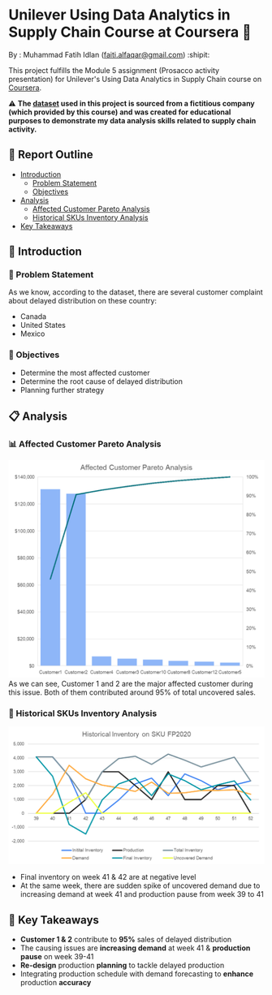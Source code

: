 # **Unilever Using Data Analytics in Supply Chain Course at Coursera** :articulated_lorry:

By    : Muhammad Fatih Idlan (faiti.alfaqar@gmail.com) :shipit:

This project fulfills the Module 5 assignment (Prosacco activity presentation) for Unilever's Using Data Analytics in Supply Chain course on [Coursera](https://www.coursera.org/programs/industry-professional-credentials-track-blqcg/learn/using-data-analytics-in-supply-chain).

:warning: **The [dataset](Dataset.xlsx) used in this project is sourced from a fictitious company (which provided by this course) and was created for educational purposes to demonstrate my data analysis skills related to supply chain activity.**

## :pushpin: Report Outline
- [Introduction](#loudspeaker-introduction)
  - [Problem Statement](#construction-problem-statement)
  - [Objectives](#dart-objectives)
- [Analysis](#clipboard-analysis)
  - [Affected Customer Pareto Analysis](#bar-chart-affected-customer-pareto-analysis)
  - [Historical SKUs Inventory Analysis](#calendar-historical-skus-inventory-analysis)
- [Key Takeaways](#key-key-takeaways)

## :loudspeaker: Introduction
### :construction: Problem Statement
As we know, according to the dataset, there are several customer complaint about delayed distribution on these country:
* Canada
* United States
* Mexico

### :dart: Objectives
* Determine the most affected customer
* Determine the root cause of delayed distribution
* Planning further strategy

## :clipboard: Analysis
### :bar_chart: Affected Customer Pareto Analysis
![Affected Customer](Assets/AffectedCustomer.png)
As we can see, Customer 1 and 2 are the major affected customer during this issue. Both of them contributed around 95% of total uncovered sales.

### :calendar: Historical SKUs Inventory Analysis
![Historical SKUs Inventory Analysis](Assets/HistoricalInventory.png)

* Final inventory on week 41 & 42 are at negative level
* At the same week, there are sudden spike of uncovered demand due to increasing demand at week 41 and production pause from week 39 to 41

## :key: Key Takeaways
* **Customer 1 & 2** contribute to **95%** sales of delayed distribution
* The causing issues are **increasing demand** at week 41 & **production pause** on week 39-41
* **Re-design** production **planning** to tackle delayed production
* Integrating production schedule with demand forecasting to **enhance** production **accuracy**
